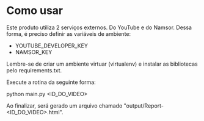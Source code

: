 # Como usar

Este produto utiliza 2 serviços externos. Do YouTube e do Namsor.
Dessa forma, é preciso definir as variáveis de ambiente:

* YOUTUBE_DEVELOPER_KEY
* NAMSOR_KEY

Lembre-se de criar um ambiente virtuar (virtualenv) e instalar as bibliotecas pelo requirements.txt.

Execute a rotina da seguinte forma:

python main.py <ID_DO_VIDEO>

Ao finalizar, será gerado um arquivo chamado "output/Report-<ID_DO_VIDEO>.html".